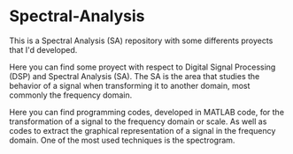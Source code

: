# Spectral-Analysis
This is a Spectral Analysis (SA) repository with some differents proyects that I'd developed.

Here you can find some proyect with respect to Digital Signal Processing (DSP) and Spectral
Analysis (SA). The SA is the area that studies the behavior of a signal when transforming it
to another domain, most commonly the frequency domain. 

Here you can find programming codes, developed in MATLAB code, for the transformation of a
signal to the frequency domain or scale. As well as codes to extract the graphical
representation of a signal in the frequency domain. One of the most used techniques is
the spectrogram.
